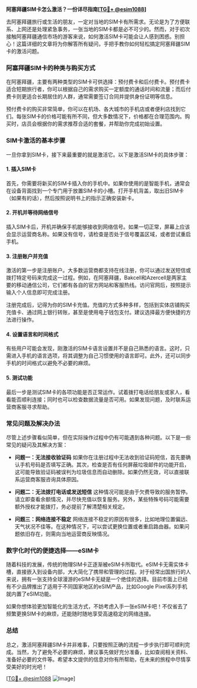 **阿塞拜疆SIM卡怎么激活？一份详尽指南[[TG💪+ @esim1088](https://t.me/s/esim1088)]**

去阿塞拜疆旅行或生活的朋友，一定对当地的SIM卡有所需求。无论是为了方便联系、上网还是处理紧急事务，一张当地的SIM卡都是必不可少的。然而，对于初次接触阿塞拜疆通信市场的游客来说，如何激活SIM卡可能会让人感到困惑。别担心！这篇详细的文章将为你解答所有疑问，手把手教你如何轻松搞定阿塞拜疆SIM卡的激活问题。

### 阿塞拜疆SIM卡的种类与购买方式

在阿塞拜疆，主要有两种类型的SIM卡可供选择：预付费卡和后付费卡。预付费卡适合短期旅行者，你可以根据自己的需求购买一定额度的通话时间和流量；而后付费卡则更适合长期居住的人群，通常需要签订合同并提供身份证明等信息。

预付费卡的购买非常简单，你可以在机场、各大城市的手机店或者便利店找到它们。每张SIM卡的价格可能有所不同，但大多数情况下，价格都在合理范围内。购买时，店员会根据你的需求推荐合适的套餐，并帮助你完成初始设置。

### SIM卡激活的基本步骤

一旦你拿到SIM卡，接下来最重要的就是激活它。以下是激活SIM卡的具体步骤：

#### 1. 插入SIM卡
首先，你需要将新买的SIM卡插入你的手机中。如果你使用的是智能手机，通常会在设备背面找到一个专门用于放置SIM卡的小槽。打开手机背盖，取出旧SIM卡（如果有的话），然后按照说明书上的指示正确安装新卡。

#### 2. 开机并等待网络信号
插入SIM卡后，开机并确保手机能够接收到网络信号。如果一切正常，屏幕上应该会显示运营商名称。如果没有信号，请检查是否处于信号覆盖区域，或者尝试重启手机。

#### 3. 注册账户并充值
激活的第一步是注册账户。大多数运营商都支持在线注册，你可以通过发送短信或拨打特定号码来完成这一过程。例如，在阿塞拜疆，Bakcell和Azercell是两家主要的移动通信公司，它们都有各自的官方网站和客服热线。访问官网后，按照提示输入个人信息即可完成注册。

注册完成后，记得为你的SIM卡充值。充值的方式多种多样，包括到实体店铺购买充值卡、通过网上银行转账，甚至是使用电子钱包支付。建议选择最方便快捷的方法进行操作。

#### 4. 设置语言和时间格式
有些用户可能会发现，刚激活的SIM卡语言设置并不是自己熟悉的语言。这时，只需进入手机的语言选项，将其调整为自己习惯使用的语言即可。此外，还可以同步手机的时间格式以避免不必要的麻烦。

#### 5. 测试功能
最后一步是测试SIM卡的各项功能是否正常运作。试着拨打电话给朋友或家人，看看能否顺利连接；同时也可以检查数据流量是否可用。如果发现问题，及时联系运营商客服寻求帮助。

### 常见问题及解决办法

尽管上述步骤看似简单，但在实际操作过程中仍有可能遇到各种问题。以下是一些常见的疑问及其解决方案：

- **问题一：无法接收验证码**
  如果你在注册过程中无法收到验证码短信，首先要确认手机号码是否填写正确。其次，检查是否有任何屏蔽垃圾邮件的功能开启，这可能导致验证码被误判为垃圾信息而自动删除。如果仍然无效，可以直接联系运营商客服咨询具体原因。

- **问题二：无法拨打电话或发送短信**
  这种情况可能是由于欠费导致的服务暂停。请立即查看余额情况，并尽快充值以恢复服务。另外，某些特殊号码可能需要额外授权才能拨打，务必提前了解清楚相关规定。

- **问题三：网络连接不稳定**
  网络连接不稳定的原因有很多，比如地理位置偏远、天气状况不佳等。在这种情况下，可以尝试更换位置或者重启路由器。如果问题依旧存在，则需向当地运营商反映情况。

### 数字化时代的便捷选择——eSIM卡

随着科技的发展，传统的物理SIM卡正逐渐被eSIM卡所取代。eSIM卡无需实体卡槽，直接嵌入到设备内部，大大简化了携带和管理的过程。对于经常出国旅行的人来说，拥有一张支持全球漫游的eSIM卡无疑是一个绝佳的选择。目前市面上已经有不少品牌推出了适用于不同国家地区的eSIM产品，比如Google Pixel系列手机就内置了eSIM功能。

如果你想体验更加智能化的生活方式，不妨考虑入手一张eSIM卡吧！不仅省去了频繁更换SIM卡的麻烦，还能随时随地享受高速稳定的网络连接。

### 总结

总之，激活阿塞拜疆SIM卡并非难事，只要按照正确的流程一步步执行即可顺利完成。当然，为了避免不必要的麻烦，建议事先做好充分准备，比如查阅相关资料、准备好必要的文件等。希望本文提供的信息对你有所帮助，在未来的旅程中尽情享受美好的时光吧！

[[TG💪+ @esim1088](https://t.me/s/esim1088) ![Image](https://i.postimg.cc/4NQfJmqS/Snipaste-2025-05-13-00-14-12.png)]
